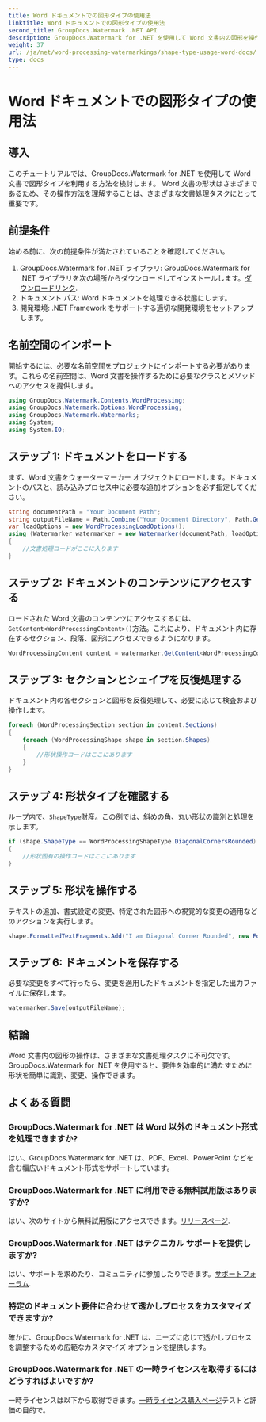 ```yaml
---
title: Word ドキュメントでの図形タイプの使用法
linktitle: Word ドキュメントでの図形タイプの使用法
second_title: GroupDocs.Watermark .NET API
description: GroupDocs.Watermark for .NET を使用して Word 文書内の図形を操作する方法を学びます。このチュートリアルでは、文書を効率的に処理するためのガイダンスを提供します。
weight: 37
url: /ja/net/word-processing-watermarkings/shape-type-usage-word-docs/
type: docs
---
```

# Word ドキュメントでの図形タイプの使用法

## 導入
このチュートリアルでは、GroupDocs.Watermark for .NET を使用して Word 文書で図形タイプを利用する方法を検討します。 Word 文書の形状はさまざまであるため、その操作方法を理解することは、さまざまな文書処理タスクにとって重要です。
## 前提条件
始める前に、次の前提条件が満たされていることを確認してください。
1.  GroupDocs.Watermark for .NET ライブラリ: GroupDocs.Watermark for .NET ライブラリを次の場所からダウンロードしてインストールします。[ダウンロードリンク](https://releases.groupdocs.com/Watermark/net/).
2. ドキュメント パス: Word ドキュメントを処理できる状態にします。
3. 開発環境: .NET Framework をサポートする適切な開発環境をセットアップします。

## 名前空間のインポート
開始するには、必要な名前空間をプロジェクトにインポートする必要があります。これらの名前空間は、Word 文書を操作するために必要なクラスとメソッドへのアクセスを提供します。
```csharp
using GroupDocs.Watermark.Contents.WordProcessing;
using GroupDocs.Watermark.Options.WordProcessing;
using GroupDocs.Watermark.Watermarks;
using System;
using System.IO;
```
## ステップ 1: ドキュメントをロードする
まず、Word 文書をウォーターマーカー オブジェクトにロードします。ドキュメントのパスと、読み込みプロセス中に必要な追加オプションを必ず指定してください。
```csharp
string documentPath = "Your Document Path";
string outputFileName = Path.Combine("Your Document Directory", Path.GetFileName(documentPath));
var loadOptions = new WordProcessingLoadOptions();
using (Watermarker watermarker = new Watermarker(documentPath, loadOptions))
{
    //文書処理コードがここに入ります
}
```
## ステップ 2: ドキュメントのコンテンツにアクセスする
ロードされた Word 文書のコンテンツにアクセスするには、`GetContent<WordProcessingContent>()`方法。これにより、ドキュメント内に存在するセクション、段落、図形にアクセスできるようになります。
```csharp
WordProcessingContent content = watermarker.GetContent<WordProcessingContent>();
```
## ステップ 3: セクションとシェイプを反復処理する
ドキュメント内の各セクションと図形を反復処理して、必要に応じて検査および操作します。
```csharp
foreach (WordProcessingSection section in content.Sections)
{
    foreach (WordProcessingShape shape in section.Shapes)
    {
        //形状操作コードはここにあります
    }
}
```
## ステップ 4: 形状タイプを確認する
ループ内で、`ShapeType`財産。この例では、斜めの角、丸い形状の識別と処理を示します。
```csharp
if (shape.ShapeType == WordProcessingShapeType.DiagonalCornersRounded)
{
    //形状固有の操作コードはここにあります
}
```
## ステップ 5: 形状を操作する
テキストの追加、書式設定の変更、特定された図形への視覚的な変更の適用などのアクションを実行します。
```csharp
shape.FormattedTextFragments.Add("I am Diagonal Corner Rounded", new Font("Calibri", 8, FontStyle.Bold), Color.Red, Color.Aqua);
```
## ステップ 6: ドキュメントを保存する
必要な変更をすべて行ったら、変更を適用したドキュメントを指定した出力ファイルに保存します。
```csharp
watermarker.Save(outputFileName);
```

## 結論
Word 文書内の図形の操作は、さまざまな文書処理タスクに不可欠です。 GroupDocs.Watermark for .NET を使用すると、要件を効率的に満たすために形状を簡単に識別、変更、操作できます。
## よくある質問
### GroupDocs.Watermark for .NET は Word 以外のドキュメント形式を処理できますか?
はい、GroupDocs.Watermark for .NET は、PDF、Excel、PowerPoint などを含む幅広いドキュメント形式をサポートしています。
### GroupDocs.Watermark for .NET に利用できる無料試用版はありますか?
はい、次のサイトから無料試用版にアクセスできます。[リリースページ](https://releases.groupdocs.com/).
### GroupDocs.Watermark for .NET はテクニカル サポートを提供しますか?
はい、サポートを求めたり、コミュニティに参加したりできます。[サポートフォーラム](https://forum.groupdocs.com/c/watermark/19).
### 特定のドキュメント要件に合わせて透かしプロセスをカスタマイズできますか?
確かに、GroupDocs.Watermark for .NET は、ニーズに応じて透かしプロセスを調整するための広範なカスタマイズ オプションを提供します。
### GroupDocs.Watermark for .NET の一時ライセンスを取得するにはどうすればよいですか?
一時ライセンスは以下から取得できます。[一時ライセンス購入ページ](https://purchase.groupdocs.com/temporary-license/)テストと評価の目的で。